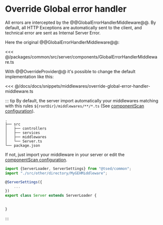# Override Global error handler

All errors are intercepted by the @@GlobalErrorHandlerMiddleware@@.
By default, all HTTP Exceptions are automatically sent to the client, and technical error are
sent as Internal Server Error. 

Here the original @@GlobalErrorHandlerMiddleware@@:

<<< @/packages/common/src/server/components/GlobalErrorHandlerMiddleware.ts

With @@OverrideProvider@@  it's possible to change the default implementation like
this:

<<< @/docs/docs/snippets/middlewares/override-global-error-handler-middleware.ts

::: tip
By default, the server import automatically your middlewares matching with this rules `${rootDir}/middlewares/**/*.ts` (See [componentScan configuration](/configuration.md)).

```
.
├── src
│   ├── controllers
│   ├── services
│   ├── middlewares
│   └── Server.ts
└── package.json
```

If not, just import your middleware in your server or edit the [componentScan configuration](/configuration.md).

```typescript
import {ServerLoader, ServerSettings} from "@tsed/common";
import "./src/other/directory/MyGEHMiddleware";

@ServerSettings({
    ...
})
export class Server extends ServerLoader {
  
 
}
```
:::

